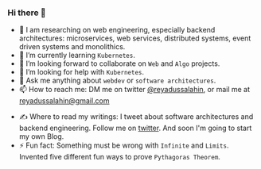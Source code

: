 ### Hi there 👋
- 🔭 I am researching on web engineering, especially backend architectures: microservices, web services, distributed systems, event driven systems and monolithics.
- 🌱 I’m currently learning `Kubernetes`.
- 👯 I’m looking forward to collaborate on `Web` and `Algo` projects.
- 🤔 I’m looking for help with `Kubernetes`.
- 💬 Ask me anything about `webdev` or `software architectures`.
- 📫 How to reach me: DM me on twitter [@reyadussalahin](https://twitter.com/reyadussalahin), or mail me at [reyadussalahin@gmail.com](mailto:reyadussalahin@gmail.com)
<!-- - 😄 Pronouns: ... -->
- ✍️ Where to read my writings: I tweet about software architectures and backend engineering. Follow me on [twitter](https://twitter.com/reyadussalahin). And soon I'm going to start my own Blog.
- ⚡ Fun fact: Something must be wrong with `Infinite` and `Limits`. Invented five different fun ways to prove `Pythagoras Theorem`.

<!--
**reyadussalahin/reyadussalahin** is a ✨ _special_ ✨ repository because its `README.md` (this file) appears on your GitHub profile.

Here are some ideas to get you started:

- 🔭 I’m currently working on ...
- 🌱 I’m currently learning ...
- 👯 I’m looking to collaborate on ...
- 🤔 I’m looking for help with ...
- 💬 Ask me about ...
- 📫 How to reach me: ...
- 😄 Pronouns: ...
- ⚡ Fun fact: ...
-->

<!--
<div style="display: flex; justify-content: space-around;">
    <a href="https://github.com/reyadussalahin" style="padding: 0 3px;">
        <img alt="Reyad's Github stats" src="https://github-readme-stats.vercel.app/api?username=reyadussalahin&count_private=true&show_icons=true">
    </a>
    <a href="https://github.com/reyadussalahin" style="padding: 0 3px;">
        <img alt="Reyad's Github top langs" src="https://github-readme-stats.vercel.app/api/top-langs/?username=reyadussalahin&exclude_repo=kuhu&layout=compact">
    </a>
</div>

 -->
<!-- [![Reyad's GitHub stats](https://github-readme-stats.vercel.app/api?username=reyadussalahin&count_private=true&show_icons=true&theme=dark)](https://github.com/reyadussalahin)

[![Reyad's Github Top Langs](https://github-readme-stats.vercel.app/api/top-langs/?username=reyadussalahin&exclude_repo=kuhu&layout=compact)](https://github.com/reyadussalahin) -->
